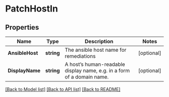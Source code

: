 # PatchHostIn

## Properties

Name | Type | Description | Notes
------------ | ------------- | ------------- | -------------
**AnsibleHost** | **string** | The ansible host name for remediations | [optional] 
**DisplayName** | **string** | A host’s human-readable display name, e.g. in a form of a domain name. | [optional] 

[[Back to Model list]](../README.md#documentation-for-models) [[Back to API list]](../README.md#documentation-for-api-endpoints) [[Back to README]](../README.md)


